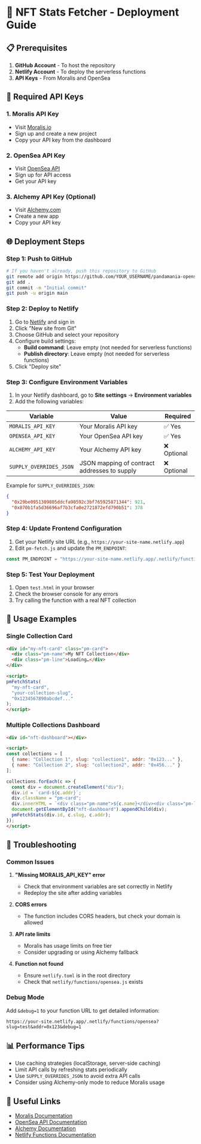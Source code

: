 # 🚀 NFT Stats Fetcher - Deployment Guide

## 📋 Prerequisites

1. **GitHub Account** - To host the repository
2. **Netlify Account** - To deploy the serverless functions
3. **API Keys** - From Moralis and OpenSea

## 🔑 Required API Keys

### 1. Moralis API Key
- Visit [Moralis.io](https://moralis.io/)
- Sign up and create a new project
- Copy your API key from the dashboard

### 2. OpenSea API Key
- Visit [OpenSea API](https://docs.opensea.io/)
- Sign up for API access
- Get your API key

### 3. Alchemy API Key (Optional)
- Visit [Alchemy.com](https://www.alchemy.com/)
- Create a new app
- Copy your API key

## 🌐 Deployment Steps

### Step 1: Push to GitHub
```bash
# If you haven't already, push this repository to GitHub
git remote add origin https://github.com/YOUR_USERNAME/pandamania-opensea-netlify.git
git add .
git commit -m "Initial commit"
git push -u origin main
```

### Step 2: Deploy to Netlify
1. Go to [Netlify](https://netlify.com/) and sign in
2. Click "New site from Git"
3. Choose GitHub and select your repository
4. Configure build settings:
   - **Build command**: Leave empty (not needed for serverless functions)
   - **Publish directory**: Leave empty (not needed for serverless functions)
5. Click "Deploy site"

### Step 3: Configure Environment Variables
1. In your Netlify dashboard, go to **Site settings** → **Environment variables**
2. Add the following variables:

| Variable | Value | Required |
|----------|-------|----------|
| `MORALIS_API_KEY` | Your Moralis API key | ✅ Yes |
| `OPENSEA_API_KEY` | Your OpenSea API key | ✅ Yes |
| `ALCHEMY_API_KEY` | Your Alchemy API key | ❌ Optional |
| `SUPPLY_OVERRIDES_JSON` | JSON mapping of contract addresses to supply | ❌ Optional |

Example for `SUPPLY_OVERRIDES_JSON`:
```json
{
  "0x29be0951309805ddcfa90592c3bf765925871344": 921,
  "0x870b1fa5d36696af7b3cfa0e2721872efd790b51": 378
}
```

### Step 4: Update Frontend Configuration
1. Get your Netlify site URL (e.g., `https://your-site-name.netlify.app`)
2. Edit `pm-fetch.js` and update the `PM_ENDPOINT`:
```javascript
const PM_ENDPOINT = "https://your-site-name.netlify.app/.netlify/functions/opensea";
```

### Step 5: Test Your Deployment
1. Open `test.html` in your browser
2. Check the browser console for any errors
3. Try calling the function with a real NFT collection

## 🔧 Usage Examples

### Single Collection Card
```html
<div id="my-nft-card" class="pm-card">
  <div class="pm-name">My NFT Collection</div>
  <div class="pm-line">Loading…</div>
</div>

<script>
pmFetchStats(
  "my-nft-card",
  "your-collection-slug",
  "0x1234567890abcdef..."
);
</script>
```

### Multiple Collections Dashboard
```html
<div id="nft-dashboard"></div>

<script>
const collections = [
  { name: "Collection 1", slug: "collection1", addr: "0x123..." },
  { name: "Collection 2", slug: "collection2", addr: "0x456..." }
];

collections.forEach(c => {
  const div = document.createElement("div");
  div.id = `card-${c.addr}`;
  div.className = "pm-card";
  div.innerHTML = `<div class="pm-name">${c.name}</div><div class="pm-line">Loading…</div>`;
  document.getElementById("nft-dashboard").appendChild(div);
  pmFetchStats(div.id, c.slug, c.addr);
});
</script>
```

## 🐛 Troubleshooting

### Common Issues

1. **"Missing MORALIS_API_KEY" error**
   - Check that environment variables are set correctly in Netlify
   - Redeploy the site after adding variables

2. **CORS errors**
   - The function includes CORS headers, but check your domain is allowed

3. **API rate limits**
   - Moralis has usage limits on free tier
   - Consider upgrading or using Alchemy fallback

4. **Function not found**
   - Ensure `netlify.toml` is in the root directory
   - Check that `netlify/functions/opensea.js` exists

### Debug Mode
Add `&debug=1` to your function URL to get detailed information:
```
https://your-site.netlify.app/.netlify/functions/opensea?slug=test&addr=0x123&debug=1
```

## 📊 Performance Tips

- Use caching strategies (localStorage, server-side caching)
- Limit API calls by refreshing stats periodically
- Use `SUPPLY_OVERRIDES_JSON` to avoid extra API calls
- Consider using Alchemy-only mode to reduce Moralis usage

## 🔗 Useful Links

- [Moralis Documentation](https://docs.moralis.io/)
- [OpenSea API Documentation](https://docs.opensea.io/)
- [Alchemy Documentation](https://docs.alchemy.com/)
- [Netlify Functions Documentation](https://docs.netlify.com/functions/overview/)
